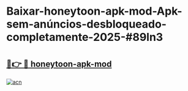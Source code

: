 # Baixar-honeytoon-apk-mod-Apk-sem-anúncios-desbloqueado-completamente-2025-#89ln3

# <h2><a href="https://ainizakaria.my?title=honeytoon-apk-mod&ref=24M">🔗👉 🔴 honeytoon-apk-mod</a></h2>

[![acn](https://github.com/user-attachments/assets/0f9c940e-d8b0-45ae-aac7-cd30a18b3e1c)](https://ainizakaria.my?title=honeytoon-apk-mod&ref=24M)

